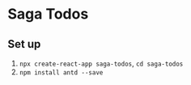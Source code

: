 # Saga Todos

## Set up
1. `npx create-react-app saga-todos`, `cd saga-todos`
2. `npm install antd --save`
